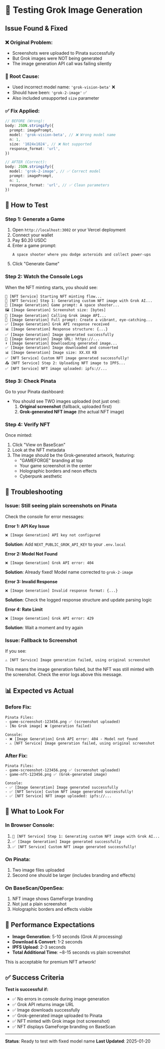 # 🧪 Testing Grok Image Generation

## Issue Found & Fixed

### ❌ **Original Problem:**
- Screenshots were uploaded to Pinata successfully
- But Grok images were NOT being generated
- The image generation API call was failing silently

### 🔧 **Root Cause:**
- Used incorrect model name: `'grok-vision-beta'` ❌
- Should have been: `'grok-2-image'` ✅
- Also included unsupported `size` parameter

### ✅ **Fix Applied:**
```typescript
// BEFORE (Wrong):
body: JSON.stringify({
  prompt: imagePrompt,
  model: 'grok-vision-beta', // ❌ Wrong model name
  n: 1,
  size: '1024x1024', // ❌ Not supported
  response_format: 'url',
})

// AFTER (Correct):
body: JSON.stringify({
  model: 'grok-2-image', // ✅ Correct model
  prompt: imagePrompt,
  n: 1,
  response_format: 'url', // ✅ Clean parameters
})
```

## 🧪 How to Test

### **Step 1: Generate a Game**
1. Open `http://localhost:3002` or your Vercel deployment
2. Connect your wallet
3. Pay $0.20 USDC
4. Enter a game prompt:
   ```
   A space shooter where you dodge asteroids and collect power-ups
   ```
5. Click "Generate Game"

### **Step 2: Watch the Console Logs**

When the NFT minting starts, you should see:

```
🎨 [NFT Service] Starting NFT minting flow...
🎨 [NFT Service] Step 1: Generating custom NFT image with Grok AI...
📝 [Image Generation] Game prompt: A space shooter...
🖼️ [Image Generation] Screenshot size: [bytes]
🚀 [Image Generation] Calling Grok image API...
📝 [Image Generation] Full prompt: Create a vibrant, eye-catching...
✅ [Image Generation] Grok API response received
📊 [Image Generation] Response structure: {...}
✅ [Image Generation] Image generated successfully
🔗 [Image Generation] Image URL: https://...
⬇️ [Image Generation] Downloading generated image...
✅ [Image Generation] Image downloaded and converted
📊 [Image Generation] Image size: XX.XX KB
✅ [NFT Service] Custom NFT image generated successfully!
📤 [NFT Service] Step 2: Uploading NFT image to IPFS...
✅ [NFT Service] NFT image uploaded: ipfs://...
```

### **Step 3: Check Pinata**

Go to your Pinata dashboard:
- You should see TWO images uploaded (not just one):
  1. **Original screenshot** (fallback, uploaded first)
  2. **Grok-generated NFT image** (the actual NFT image)

### **Step 4: Verify NFT**

Once minted:
1. Click "View on BaseScan"
2. Look at the NFT metadata
3. The image should be the Grok-generated artwork, featuring:
   - "GAMEFORGE" branding at top
   - Your game screenshot in the center
   - Holographic borders and neon effects
   - Cyberpunk aesthetic

## 🐛 Troubleshooting

### **Issue: Still seeing plain screenshots on Pinata**

Check the console for error messages:

**Error 1: API Key Issue**
```
❌ [Image Generation] API key not configured
```
**Solution**: Add `NEXT_PUBLIC_GROK_API_KEY` to your `.env.local`

**Error 2: Model Not Found**
```
❌ [Image Generation] Grok API error: 404
```
**Solution**: Already fixed! Model name corrected to `grok-2-image`

**Error 3: Invalid Response**
```
❌ [Image Generation] Invalid response format: {...}
```
**Solution**: Check the logged response structure and update parsing logic

**Error 4: Rate Limit**
```
❌ [Image Generation] Grok API error: 429
```
**Solution**: Wait a moment and try again

### **Issue: Fallback to Screenshot**

If you see:
```
⚠️ [NFT Service] Image generation failed, using original screenshot
```

This means the image generation failed, but the NFT was still minted with the screenshot. Check the error logs above this message.

## 📊 Expected vs Actual

### **Before Fix:**
```
Pinata Files:
- game-screenshot-123456.png ✅ (screenshot uploaded)
- [No Grok image] ❌ (generation failed)

Console:
- ❌ [Image Generation] Grok API error: 404 - Model not found
- ⚠️ [NFT Service] Image generation failed, using original screenshot
```

### **After Fix:**
```
Pinata Files:
- game-screenshot-123456.png ✅ (screenshot uploaded)
- game-nft-123456.png ✅ (Grok-generated image)

Console:
- ✅ [Image Generation] Image generated successfully
- ✅ [NFT Service] Custom NFT image generated successfully!
- ✅ [NFT Service] NFT image uploaded: ipfs://...
```

## 🎯 What to Look For

### **In Browser Console:**
1. `🎨 [NFT Service] Step 1: Generating custom NFT image with Grok AI...`
2. `✅ [Image Generation] Image generated successfully`
3. `✅ [NFT Service] Custom NFT image generated successfully!`

### **On Pinata:**
1. Two image files uploaded
2. Second one should be larger (includes branding and effects)

### **On BaseScan/OpenSea:**
1. NFT image shows GameForge branding
2. Not just a plain screenshot
3. Holographic borders and effects visible

## 🚀 Performance Expectations

- **Image Generation**: 5-10 seconds (Grok AI processing)
- **Download & Convert**: 1-2 seconds
- **IPFS Upload**: 2-3 seconds
- **Total Additional Time**: ~8-15 seconds vs plain screenshot

This is acceptable for premium NFT artwork!

## ✅ Success Criteria

**Test is successful if:**
- ✅ No errors in console during image generation
- ✅ Grok API returns image URL
- ✅ Image downloads successfully
- ✅ Grok-generated image uploaded to Pinata
- ✅ NFT minted with Grok image (not screenshot)
- ✅ NFT displays GameForge branding on BaseScan

---

**Status**: Ready to test with fixed model name
**Last Updated**: 2025-01-20

